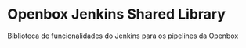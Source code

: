 # Openbox Jenkins Shared Library
Biblioteca de funcionalidades do Jenkins para os pipelines da Openbox
